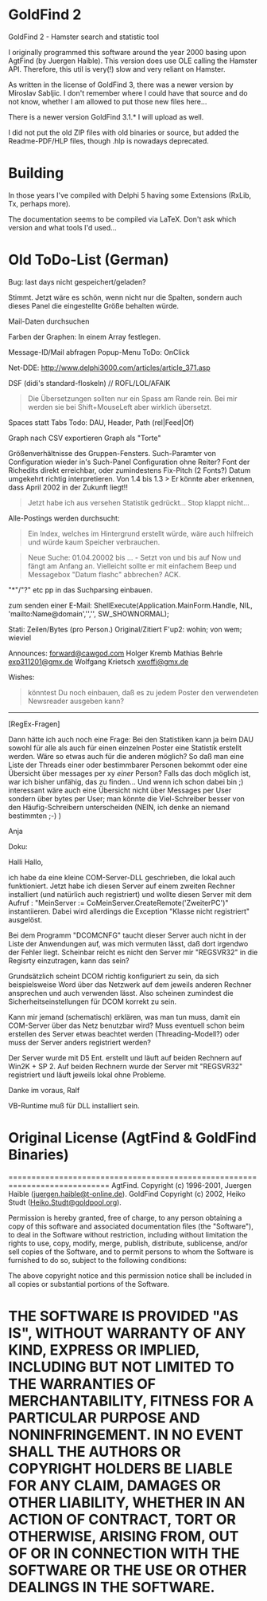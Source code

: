 # GoldFind 2
GoldFind 2 - Hamster search and statistic tool

I originally programmed this software around the year 2000 basing upon AgtFind
(by Juergen Haible). This version does use OLE calling the Hamster API.
Therefore, this util is very(!) slow and very reliant on Hamster.

As written in the license of GoldFind 3, there was a newer version
by Miroslav Sabljic. I don't remember where I could have that source 
and do not know, whether I am allowed to put those new files here...

There is a newer version GoldFind 3.1.* I will upload as well.

I did not put the old ZIP files with old binaries or source, but added the
Readme-PDF/HLP files, though .hlp is nowadays deprecated.

# Building
In those years I've compiled with Delphi 5 having some Extensions (RxLib, Tx, 
perhaps more).

The documentation seems to be compiled via LaTeX. Don't ask which version 
and what tools I'd used...


# Old ToDo-List (German)

Bug:
last days nicht gespeichert/geladen?

Stimmt. Jetzt wäre es schön, wenn nicht nur die Spalten, sondern auch 
dieses Panel die eingestellte Größe behalten würde.

Mail-Daten durchsuchen

Farben der Graphen: In einem Array festlegen.

Message-ID/Mail abfragen Popup-Menu ToDo: OnClick

Net-DDE: http://www.delphi3000.com/articles/article_371.asp

DSF (didi's standard-floskeln) // ROFL/LOL/AFAIK
> Die Übersetzungen sollten nur ein Spass am Rande rein. Bei mir werden sie
> bei Shift+MouseLeft aber wirklich übersetzt.

Spaces statt Tabs  Todo: DAU, Header, Path (rel|Feed|Of)

Graph nach CSV exportieren
Graph als "Torte"

Größenverhältnisse des Gruppen-Fensters.
Such-Paramter von Configuration wieder in's Such-Panel
Configuration ohne Reiter?
Font der Richedits direkt erreichbar, oder zumindestens Fix-Pitch (2 Fonts?)
Datum umgekehrt richtig interpretieren. Von 1.4 bis 1.3 > Er könnte aber erkennen, dass April 2002 in der Zukunft liegt!!
> Jetzt habe ich aus versehen Statistik gedrückt... Stop klappt nicht...

Alle-Postings werden durchsucht:
> Ein Index, welches im Hintergrund erstellt würde, wäre auch
> hilfreich und würde kaum Speicher verbrauchen.

> Neue Suche: 01.04.20002 bis ... - Setzt von und bis auf Now und fängt am Anfang an.
Vielleicht sollte er mit einfachem Beep und Messagebox "Datum flashc"
abbrechen? ACK.

"*"/"?" etc pp in das Suchparsing einbauen.

zum senden einer E-Mail: 
  ShellExecute(Application.MainForm.Handle, NIL, 'mailto:Name@domain','','', SW_SHOWNORMAL);



Stati: Zeilen/Bytes (pro Person.)
Original/Zitiert
F'up2: wohin; von wem; wieviel


Announces:
<forward@cawgod.com>
Holger Kremb
Mathias Behrle <exp311201@gmx.de>
Wolfgang Krietsch <xwoffi@gmx.de>



Wishes:
> könntest Du noch einbauen, daß es zu jedem Poster den verwendeten 
> Newsreader ausgeben kann?

---
[RegEx-Fragen]

Dann hätte ich auch noch eine Frage:
Bei den Statistiken kann ja beim DAU sowohl für alle als auch für einen
einzelnen Poster eine Statistik erstellt werden. Wäre so etwas auch für
die anderen möglich? So daß man eine Liste der Threads einer oder
bestimmbarer Personen bekommt oder eine Übersicht über messages per xy
_einer_ Person? Falls das doch möglich ist, war ich bisher unfähig, das
zu finden...
Und wenn ich schon dabei bin ;) interessant wäre auch eine Übersicht
nicht über Messages per User sondern über bytes per User; man könnte die
Viel-Schreiber besser von den Häufig-Schreibern unterscheiden (NEIN, ich
denke an niemand bestimmten ;-) )


Anja



Doku:

Halli Hallo,

ich habe da eine kleine COM-Server-DLL geschrieben, die lokal auch
funktioniert. Jetzt habe ich diesen Server auf einem zweiten Rechner
installiert (und natürlich auch registriert) und wollte diesen Server mit
dem Aufruf : "MeinServer := CoMeinServer.CreateRemote('ZweiterPC')"
instantiieren. Dabei wird allerdings die Exception "Klasse nicht
registriert" ausgelöst.

Bei dem Programm "DCOMCNFG" taucht dieser Server auch nicht in der Liste der
Anwendungen auf, was mich vermuten lässt, daß dort irgendwo der Fehler
liegt. Scheinbar reicht es nicht den Server mir "REGSVR32" in die Regisrty
einzutragen, kann das sein?

Grundsätzlich scheint DCOM richtig konfiguriert zu sein, da sich
beispielsweise Word über das Netzwerk auf dem jeweils anderen Rechner
ansprechen und auch verwenden lässt. Also scheinen zumindest die
Sicherheitseinstellungen für DCOM korrekt zu sein.

Kann mir jemand (schematisch) erklären, was man tun muss, damit ein
COM-Server über das Netz benutzbar wird? Muss eventuell schon beim erstellen
des Server etwas beachtet werden (Threading-Modell?) oder muss der
Server anders registriert werden?

Der Server wurde mit D5 Ent. erstellt und läuft auf beiden Rechnern auf
Win2K + SP 2. Auf beiden Rechnern wurde der Server mit "REGSVR32"
registriert und läuft jeweils lokal ohne Probleme.

Danke im voraus,
Ralf




VB-Runtime muß für DLL installiert sein.


# Original License (AgtFind & GoldFind Binaries)

============================================================================
AgtFind.
Copyright (c) 1996-2001, Juergen Haible (<juergen.haible@t-online.de>).
GoldFind
Copyright (c) 2002,      Heiko Studt (<Heiko.Studt@goldpool.org>).


Permission is hereby granted, free of charge, to any person obtaining a copy
of this software and associated documentation files (the "Software"), to
deal in the Software without restriction, including without limitation the
rights to use, copy, modify, merge, publish, distribute, sublicense, and/or
sell copies of the Software, and to permit persons to whom the Software is
furnished to do so, subject to the following conditions:

The above copyright notice and this permission notice shall be included in
all copies or substantial portions of the Software.

THE SOFTWARE IS PROVIDED "AS IS", WITHOUT WARRANTY OF ANY KIND, EXPRESS OR
IMPLIED, INCLUDING BUT NOT LIMITED TO THE WARRANTIES OF MERCHANTABILITY,
FITNESS FOR A PARTICULAR PURPOSE AND NONINFRINGEMENT. IN NO EVENT SHALL THE
AUTHORS OR COPYRIGHT HOLDERS BE LIABLE FOR ANY CLAIM, DAMAGES OR OTHER
LIABILITY, WHETHER IN AN ACTION OF CONTRACT, TORT OR OTHERWISE, ARISING
FROM, OUT OF OR IN CONNECTION WITH THE SOFTWARE OR THE USE OR OTHER DEALINGS
IN THE SOFTWARE.
============================================================================
